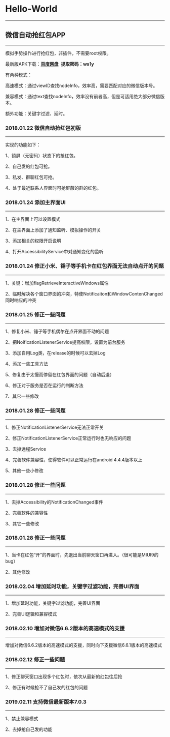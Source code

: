 # Hello-World
------

## 微信自动抢红包APP
------


模拟手势操作进行抢红包，非插件，不需要root权限。

最新版APK下载：[**百度网盘**](https://pan.baidu.com/s/1eTHtRRc "HelloWorld_V1.2.apk")  **提取密码：ws1y**


有两种模式：

高速模式：通过viewID查找nodeInfo，效率高，需要匹配对应的微信版本号。

兼容模式：通过text查找nodeInfo，效率没有前者高，但是可适用绝大部分微信版本。

额外功能：关键字过滤、延时。


### 2018.01.22    微信自动抢红包初版
------
实现的功能如下：

1、锁屏（无密码）状态下的抢红包。

2、自己发的红包可抢。

3、私发、群聊红包可抢。

4、处于最近联系人界面时可抢屏蔽的群的红包。


### 2018.01.24    添加主界面UI
------
1、在主界面上可以设置模式

2、在主界面上添加了通知监听、模拟操作的开关

3、添加相关的权限开启说明

4、打开AccessibilityService中对通知变化的监听


### 2018.01.24    修正小米、锤子等手机卡在红包界面无法自动点开的问题
------
1、关键：增加flagRetrieveInteractiveWindows属性

2、临时解决各个窗口界面的冲突，特使Notificaiton和WindowContenChanged同时响应的冲突


### 2018.01.25    修正一些问题
------
1、修复小米、锤子等手机偶尔在点开界面不动的问题

2、把NoificationListenerService提高权限，设置为前台服务

3、添加自用Log类，在release的时候可以去掉Log

4、添加一些工具方法

5、修复由于太慢而停留在红包界面的问题（自动后退）

6、修正对于服务是否在运行的判断方法

7、其它一些修改


### 2018.01.28    修正一些问题
------
1、修正NotificationListenerService无法正常开关

2、修正NotificationListenerService正常运行时也无响应的问题

3、去掉远程Service

4、完善软件兼容性，使得软件可以正常运行在android 4.4.4版本以上

5、其他一些小修改


### 2018.01.28    修正一些问题
------
1、去掉Accessibility的NotificationChanged事件

2、完善软件的兼容性

3、其它一些修改


### 2018.01.28    修正一些问题
------
1、当卡在红包“开”的界面时，先退出当前聊天窗口再进入。（很可能是MIUI9的bug）

2、其他修改


### 2018.02.04    增加延时功能，关键字过滤功能，完善UI界面
------
1、增加延时功能，关键字过滤功能，完善UI界面

2、完善UI逻辑和兼容模式


### 2018.02.10    增加对微信6.6.2版本的高速模式的支援
------
增加对微信6.6.2版本的高速模式的支援，同时向下支援微信6.6.1版本的高速模式


### 2018.02.12    修正一些问题
------
1、修正聊天窗口出现多个红包时，依次从最新的红包往后抢

2、修正有时候抢不了自己发的红包的问题

### 2019.02.11     支持微信最新版本7.0.3
------
1、禁止兼容模式

2、去掉抢自己发的功能

